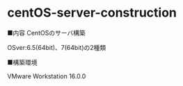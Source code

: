 # centOS-server-construction

■内容
CentOSのサーバ構築

 OSver:6.5(64bit)、7(64bit)の2種類

■構築環境

VMware Workstation 16.0.0

